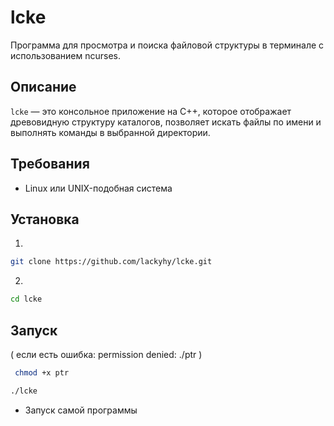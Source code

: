 # lcke

Программа для просмотра и поиска файловой структуры в терминале с использованием ncurses.

## Описание

`lcke` — это консольное приложение на C++, которое отображает древовидную структуру каталогов, позволяет искать файлы по имени и выполнять команды в выбранной директории.

## Требования

- Linux или UNIX-подобная система

## Установка 

1)
```bash
git clone https://github.com/lackyhy/lcke.git
```
2)
```bash
cd lcke
```

## Запуск
 ( если есть ошибка: permission denied: ./ptr )
```bash
 chmod +x ptr
```

 ```bash
./lcke
```
 - Запуск самой программы

